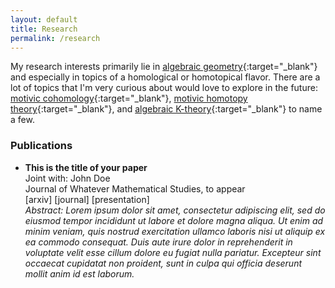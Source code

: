 ```yaml
---
layout: default
title: Research
permalink: /research
---
```


My research interests primarily lie in [algebraic geometry](https://ncatlab.org/nlab/show/algebraic+geometry){:target="_blank"} and especially in topics of a homological or homotopical flavor. There are a lot of topics that I'm very curious about would love to explore in the future: [motivic cohomology](https://ncatlab.org/nlab/show/motivic+cohomology){:target="_blank"}, [motivic homotopy theory](https://ncatlab.org/nlab/show/motivic+homotopy+theory){:target="_blank"}, and [algebraic K-theory](https://ncatlab.org/nlab/show/algebraic+K-theory){:target="_blank"} to name a few.

<!---


My research interests primarily lie at the interface of [algebraic geometry](https://ncatlab.org/nlab/show/algebraic+geometry){:target="_blank"} and [homotopy theory](https://ncatlab.org/nlab/show/homotopy+theory){:target="_blank"}. The overarching theme of my interests is studying algebraic geometry (not necessarily over the complex numbers) of a homological or homotopical flavor. For example, I'm interested in [motivic cohomology](https://ncatlab.org/nlab/show/motivic+cohomology){:target="_blank"}, [motivic homotopy theory](https://ncatlab.org/nlab/show/motivic+homotopy+theory){:target="_blank"}, [algebraic K-theory](https://ncatlab.org/nlab/show/algebraic+K-theory){:target="_blank"}, [algebraic cobordisms](https://ncatlab.org/nlab/show/algebraic+cobordism){:target="_blank"}, [topological cyclic homology](https://ncatlab.org/nlab/show/topological+cyclic+homology){:target="_blank"}, and their applications. I'm also interested, but to a lesser extent, in other topics in algebraic geometry and homotopy theory, such as [algebraic stacks](https://ncatlab.org/nlab/show/algebraic+stack){:target="_blank"}, [moduli spaces](https://ncatlab.org/nlab/show/moduli+space){:target="_blank"}, [algebraic cycles](https://ncatlab.org/nlab/show/algebraic+cycle){:target="_blank"}, and [higher categories](https://ncatlab.org/nlab/show/higher+category+theory){:target="_blank"}.

-->

### Publications
- **This is the title of your paper**  
Joint with: John Doe  
Journal of Whatever Mathematical Studies, to appear  
[arxiv] [journal] [presentation]  
*Abstract: Lorem ipsum dolor sit amet, consectetur adipiscing elit, sed do eiusmod tempor incididunt ut labore et dolore magna aliqua. Ut enim ad minim veniam, quis nostrud exercitation ullamco laboris nisi ut aliquip ex ea commodo consequat. Duis aute irure dolor in reprehenderit in voluptate velit esse cillum dolore eu fugiat nulla pariatur. Excepteur sint occaecat cupidatat non proident, sunt in culpa qui officia deserunt mollit anim id est laborum.*
